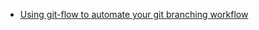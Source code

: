 - [Using git-flow to automate your git branching workflow](http://jeffkreeftmeijer.com/2010/why-arent-you-using-git-flow/)

